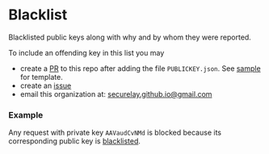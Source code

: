 # Blacklist
Blacklisted public keys along with why and by whom they were reported.

To include an offending key in this list you may
- create a [PR](https://github.com/securelay/blacklist/pulls) to this repo after adding the file `PUBLICKEY.json`. See [sample](./B2Uw1gs2u8s.json) for template.
- create an [issue](https://github.com/securelay/blacklist/issues)
- email this organization at: [securelay.github.io@gmail.com](mailto:securelay.github.io@gmail.com)

### Example
Any request with private key `AAVaudCvNMd` is blocked because its corresponding public key is [blacklisted](B2Uw1gs2u8s.json).
